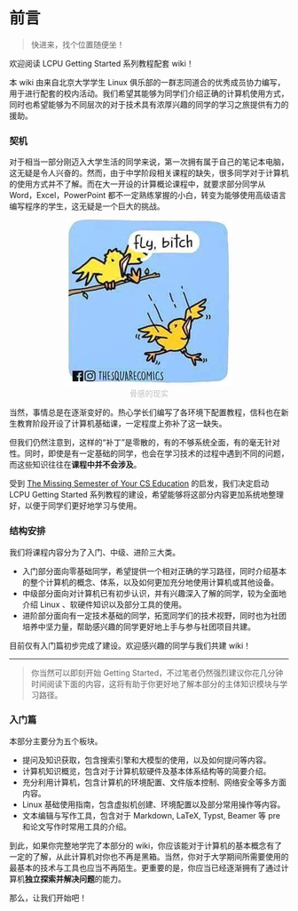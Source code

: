 # 前言

> 快进来，找个位置随便坐！

欢迎阅读 LCPU Getting Started 系列教程配套 wiki！

本 wiki 由来自北京大学学生 Linux 俱乐部的一群志同道合的优秀成员协力编写，用于进行配套的校内活动。我们希望其能够为同学们介绍正确的计算机使用方式，同时也希望能够为不同层次的对于技术具有浓厚兴趣的同学的学习之旅提供有力的援助。

### 契机

对于相当一部分刚迈入大学生活的同学来说，第一次拥有属于自己的笔记本电脑，这无疑是令人兴奋的。然而，由于中学阶段相关课程的缺失，很多同学对于计算机的使用方式并不了解。而在大一开设的计算概论课程中，就要求部分同学从 Word，Excel，PowerPoint 都不一定熟练掌握的小白，转变为能够使用高级语言编写程序的学生，这无疑是一个巨大的挑战。

<center><img src="../assets/basic/01-introduction/fly.jpg" alt="fly_b***h"/></center>
<center style="font-size:14px;color:#C0C0C0;">骨感的现实</center>

当然，事情总是在逐渐变好的。热心学长们编写了各环境下配置教程，信科也在新生教育阶段开设了计算机基础课，一定程度上弥补了这一缺失。

但我们仍然注意到，这样的“补丁”是零散的，有的不够系统全面，有的毫无针对性。同时，即使是有一定基础的同学，也会在学习技术的过程中遇到不同的问题，而这些知识往往在**课程中并不会涉及**。

受到 [The Missing Semester of Your CS Education](https://missing.csail.mit.edu/) 的启发，我们决定启动 LCPU Getting Started 系列教程的建设，希望能够将这部分内容更加系统地整理好，以便于同学们更好地学习与使用。

### 结构安排

我们将课程内容分为了入门、中级、进阶三大类。

+ 入门部分面向零基础同学，希望提供一个相对正确的学习路径，同时介绍基本的整个计算机的概念、体系，以及如何更加充分地使用计算机或其他设备。
+ 中级部分面向对计算机已有初步认识，并有兴趣深入了解的同学，较为全面地介绍 Linux 、软硬件知识以及部分工具的使用。
+ 进阶部分面向有一定技术基础的同学，拓宽同学们的技术视野，同时也为社团培养中坚力量，帮助感兴趣的同学更好地上手与参与社团项目共建。

目前仅有入门篇初步完成了建设。欢迎感兴趣的同学与我们共建 wiki！

---

> 你当然可以即刻开始 Getting Started，不过笔者仍然强烈建议你花几分钟时间阅读下面的内容，这将有助于你更好地了解本部分的主体知识模块与学习路径。

### 入门篇

本部分主要分为五个板块。

+ 提问及知识获取，包含搜索引擎和大模型的使用，以及如何提问等内容。
+ 计算机知识概览，包含对于计算机软硬件及基本体系结构等的简要介绍。
+ 充分利用计算机，包含计算机的环境配置、文件版本控制、网络安全等多方面内容。
+ Linux 基础使用指南，包含虚拟机创建、环境配置以及部分常用操作等内容。
+ 文本编辑与写作工具，包含对于 Markdown, LaTeX, Typst, Beamer 等 pre 和论文写作时常用工具的介绍。

到此，如果你完整地学完了本部分的 wiki，你应该能对于计算机的基本概念有了一定的了解，从此计算机对你也不再是黑箱。当然，你对于大学期间所需要使用的最基本的技术与工具也应当不再陌生。更重要的是，你应当已经逐渐拥有了通过计算机**独立探索并解决问题**的能力。

那么，让我们开始吧！